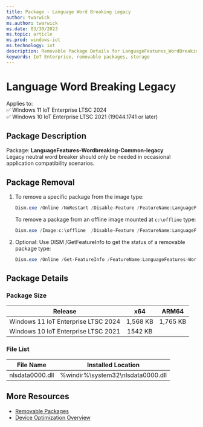 ```yaml
---
title: Package - Language Word Breaking Legacy
author: twarwick
ms.author: twarwick
ms.date: 03/30/2023
ms.topic: article
ms.prod: windows-iot
ms.technology: iot
description: Removable Package Details for LanguageFeatures_WordBreaking_Common_Legacy
keywords: IoT Enterprise, removable packages, storage
---
```


# Language Word Breaking Legacy

Applies to:  
✅ Windows 11 IoT Enterprise LTSC 2024  
✅ Windows 10 IoT Enterprise LTSC 2021 (19044.1741 or later)  

## Package Description  

Package: **LanguageFeatures-Wordbreaking-Common-legacy** </br> Legacy neutral word breaker should only be needed in occasional application compatibility scenarios.

## Package Removal

1. To remove a specific package from the image type:

   ```powershell
   Dism.exe /Online /NoRestart /Disable-Feature /FeatureName:LanguageFeatures-WordBreaking-Common-legacy /PackageName:@Package
   ````

   To remove a package from an offline image mounted at `c:\offline` type:

   ```powershell
   Dism.exe /Image:c:\offline  /Disable-Feature /FeatureName:LanguageFeatures-WordBreaking-Common-legacy /PackageName:@Package
   ```

1. Optional: Use DISM /GetFeatureInfo to get the status of a removable package type:

   ```powershell
   Dism.exe /Online /Get-FeatureInfo /FeatureName:LanguageFeatures-WordBreaking-Common-legacy /PackageName:@Package
   ````

## Package Details

### Package Size

| Release                             |   x64     |    ARM64    |
|-------------------------------------|:---------:|:-----------:|
| Windows 11 IoT Enterprise LTSC 2024 | 1,568 KB  | 1,765 KB    |
| Windows 10 IoT Enterprise LTSC 2021 | 1542 KB   |             |

### File List

| File Name | Installed Location |
|-----------|--------------------|
| nlsdata0000.dll | %windir%\system32\nlsdata0000.dll |

## More Resources

- [Removable Packages](../Removable-Packages.md)
- [Device Optimization Overview](../Overview.md)
